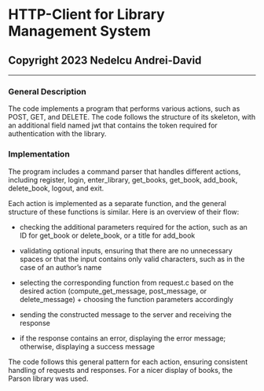 # HTTP-Client for Library Management System
## Copyright 2023 Nedelcu Andrei-David
___________________________________________________________________________________________


### General Description
The code implements a program that performs various actions, such as POST, GET, and DELETE.
The code follows the structure of its skeleton, with an additional field named jwt that contains the token required for authentication with the library.

### Implementation
The program includes a command parser that handles different actions,
including register, login, enter_library, get_books, get_book, add_book,
delete_book, logout, and exit.

Each action is implemented as a separate function, and the general structure
of these functions is similar. Here is an overview of their flow:

* checking the additional parameters required for the action, such as an ID
for get_book or delete_book, or a title for add_book

* validating optional inputs, ensuring that there are no unnecessary spaces or
that the input contains only valid characters, such as in the case of an author’s name

* selecting the corresponding function from request.c based on the desired action
(compute_get_message, post_message, or delete_message) + choosing the function parameters accordingly

* sending the constructed message to the server and receiving the response

* if the response contains an error, displaying the error message; otherwise,
displaying a success message

The code follows this general pattern for each action, ensuring consistent
handling of requests and responses.
For a nicer display of books, the Parson library was used.
